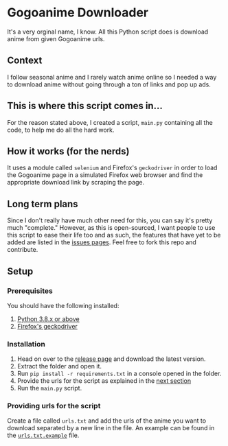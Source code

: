 # Gogoanime Downloader

It's a very orginal name, I know. All this Python script does is download anime from given Gogoanime urls.


## Context

I follow seasonal anime and I rarely watch anime online so I needed a way to download anime without going through a ton of links and pop up ads.


## This is where this script comes in...

For the reason stated above, I created a script, `main.py` containing all the code, to help me do all the hard work.


## How it works (for the nerds)

It uses a module called `selenium` and Firefox's `geckodriver` in order to load the Gogoanime page in a simulated Firefox web browser and find the appropriate download link by scraping the page.


## Long term plans

Since I don't really have much other need for this, you can say it's pretty much "complete." However, as this is open-sourced, I want people to use this script to ease their life too and as such, the features that have yet to be added are listed in the [issues pages](/issues). Feel free to fork this repo and contribute.


## Setup

### Prerequisites

You should have the following installed:
1. [Python 3.8.x or above](https://www.python.org/downloads)
2. [Firefox's geckodriver](https://github.com/mozilla/geckodriver/releases)


### Installation

1. Head on over to the [release page](/releases) and download the latest version.
2. Extract the folder and open it.
3. Run `pip install -r requirements.txt` in a console opened in the folder.
4. Provide the urls for the script as explained in the [next section](#providing-urls-for-the-script)
5. Run the `main.py` script.


### Providing urls for the script

Create a file called `urls.txt` and add the urls of the anime you want to download separated by a new line in the file. An example can be found in the [`urls.txt.example`](/blob/master/urls.txt.example) file.